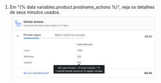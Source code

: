 1. Em "{% data variables.product.prodname_actions %}", veja os detalhes de seus minutos usados. ![Detalhes do uso de minutos](/assets/images/help/billing/actions-minutes.png)
